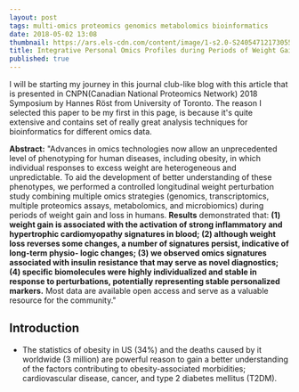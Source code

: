 ```yaml
---
layout: post
tags: multi-omics proteomics genomics metabolomics bioinformatics
date: 2018-05-02 13:08
thumbnail: https://ars.els-cdn.com/content/image/1-s2.0-S2405471217305550-fx1.jpg
title: Integrative Personal Omics Profiles during Periods of Weight Gain and Loss
published: true
---
```


I will be starting my journey in this journal club-like blog with this article that is presented in CNPN(Canadian National Proteomics Network) 2018 Symposium  by Hannes Rӧst from University of Toronto. The reason I selected this paper to be my first in this page, is because it's quite extensive and contains set of really great analysis techniques for bioinformatics for different omics data.

**Abstract:** "Advances in omics technologies now allow an unprecedented level of phenotyping for human diseases, including obesity, in which individual responses to excess weight are heterogeneous and unpredictable. To aid the development of better understanding of these phenotypes, we performed a controlled longitudinal weight perturbation study combining multiple omics strategies (genomics, transcriptomics, multiple proteomics assays, metabolomics, and microbiomics) during periods of weight gain and loss in humans. **Results** demonstrated that: **(1) weight gain is associated with the activation of strong inflammatory and hypertrophic cardiomyopathy signatures in blood; (2) although weight loss reverses some changes, a number of signatures persist, indicative of long-term physio- logic changes; (3) we observed omics signatures associated with insulin resistance that may serve as novel diagnostics; (4) specific biomolecules were highly individualized and stable in response to perturbations, potentially representing stable personalized markers.** Most data are available open access and serve as a valuable resource for the community."


## Introduction


- The statistics of obesity in US (34%) and the deaths caused by it worldwide (3 million) are powerful reason to gain a better understanding of the factors contributing to obesity-associated morbidities; cardiovascular disease, cancer, and type 2 diabetes mellitus (T2DM).

